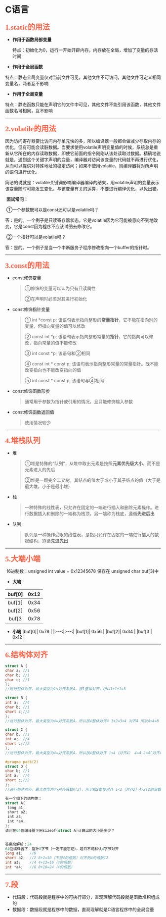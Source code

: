 # C语言

<font color=#FF6347 size=5 face="黑体">**1.static的用法**</font>

+ **作用于函数局部变量**

    特点：初始化为0，运行一开始开辟内存，内存放在全局，增加了变量的存活时间

+ **作用于全局函数**

​		特点：静态全局变量仅对当前文件可见，其他文件不可访问，其他文件可定义相同变量名，两者互不影响	

+ **作用于全局变量**

​		特点：静态函数只能在声明它的文件中可见，其他文件不能引用该函数，其他文件函数名可相同，互不影响

----------------

<font color=#FF6347 size=5 face="黑体">**2.volatile的用法**</font>

​	因为访问寄存器要比访问内存单元快的多，所以编译器一般都会做减少存取内存的优化，但有可能会读脏数据。当要求使用volatile声明变量值的时候，系统总是重新从它所在的内存读取数据，即使它前面的指令刚刚从该处读取过数据。精确地说就是，遇到这个关键字声明的变量，编译器对访问该变量的代码就不再进行优化，从而可以提供对特殊地址的稳定访问；如果不使用volatile，则编译器将对所声明的语句进行优化。

​	简洁的说就是：volatile关键词影响编译器编译的结果，用volatile声明的变量表示该变量随时可能发生变化，与该变量有关的运算，不要进行编译优化，以免出错。

​	**面试常问：**

​	①一个参数既可以是const还可以是volatile吗？

​	答：是的。一个例子是只读寄存器状态。它是volatile因为它可能被意向不到地改变，它是const因为程序不应该试图去修改它。

​	②一个指针可以是volatile吗？

​	答：是的。一个例子是当一个中断服务子程序修改指向一个buffer的指针时。

------------

<font color=#FF6347 size=5 face="黑体">**3.const的用法**</font>

* const修饰变量

    > ①修饰的变量可以认为只有只读属性
    >
    > ②在声明时必须对其进行初始化

* const修饰指针变量

    > ① int *const p; 该语句表示指向整形的**常量指针**，它不能在指向别的变量，但指向变量的值可以修改
    >
    > ② const int *p; 该语句表示指向整形常量的**指针**，它的指向可以修改，指向常量的值不能修改
    >
    > ③ int const *p; 该语句和②相同
    >
    > ④ const int * const p; 该语句表示指向整形常量的常量指针。既不能改变指向也不能改变指向的值
    >
    > ⑤ int const * const p;  该语句与④相同

* const修饰函数形参

    >通常用于参数为指针或引用的情况，且只能修饰输入参数

* const修饰函数返回值

    > 使用情况较少

-----

<font color=#FF6347 size=5 face="黑体">**4.堆栈队列**</font>

+ 堆

    > ①堆是特殊的“队列”，从堆中取出元素是按照**元素优先级大小**，而不是元素进入的先后
    >
    > ②堆是一颗完全二叉树，其结点的值大于或小于其子结点的值（大于是最大堆，小于是最小堆）

+ 栈

    > 一种特殊的线性表，只允许在固定的一端进行插入和删除元素操作。进行数据插入和删除的一端称为栈顶，另一端称为栈底，遵循**先进后出**

+ 队列

    > 队列是一种操作受限的线性表，是指只允许在固定的一端进行插入的数据结构，遵循**先进先出**

----

<font color=#FF6347 size=5 face="黑体">**5.大端小端**</font>

​	16进制数：unsigned int value = 0x12345678    保存在 unsigned char buf[3]中

+ **大端**

|buf[0]| 0x12 |
|:---:|:---:|
|buf[1]| 0x34 |
|buf[2]| 0x56 |
|buf[3 | 0x78 |

+ **小端**
|buf[0]| 0x78 |
|:---:|:---:|
|buf[1]| 0x56 |
|buf[2]| 0x34 |
|buf[3 | 0x12 |

---

<font color=#FF6347 size=5 face="黑体">**6.结构体对齐**</font>

```c
struct A {
char a; //1
char b; //1
char c; //1
};
//进行整体对齐，最大类型为1<对齐系数4，按1整体对齐，所以1+1+1=3 

struct B {
int a;  //4
char b; //1
short c;//2
};
//进行整体对齐，最大类型为4=对齐系数4，所以按4整体对齐4 1+2=3<4 对齐4 所以4+4=8 

struct C {
char b; //1
int a;  //4
short c;//2
};
//进行整体对齐，最大类型为4=对齐系数4，所以按4整体对齐 1<4（对齐4） 4=4 2<4(对齐4)  所以4+4+4=12 

#pragma pack(2)
struct D {
char b; //1
int a;  //4
short c;//2
};
//进行整体对齐，最大类型为4>对齐系数n(2)，所以按2整体对齐 1<2（对齐2）4>2(2的倍数) 2=2 所以2+4+2=8 
```

```c
有一个如下的结构体：
struct A{
 long a1;
 short a2;
 int a3;
 int *a4;
};
请问在64位编译器下用sizeof(struct A)计算出的大小是多少？

 
答案及解析：24
64位编译器下：指针8字节（一定不能忘记），题目不说默认4字节对齐
long a1;   //8
short a2;  //2 8+2=10（不是4的倍数）对齐到4的倍数12
int a3;    //4 4+12=16（4的倍数）
int *a4;   //8 8+16=24（4的倍数）
```

---

<font color=#FF6347 size=5 face="黑体">**7.段**</font>

+ 代码段：代码段就是程序中的可执行部分，直观理解代码段就是函数堆积组成的
+ 数据段：数据段就是程序中的数据，直观理解就是C语言程序中的全局变量